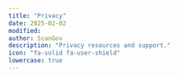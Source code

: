 ```yaml
---
title: "Privacy"
date: 2025-02-02
modified: 
author: ScanGov
description: "Privacy resources and support."
icon: "fa-solid fa-user-shield"
lowercase: true
---
```

